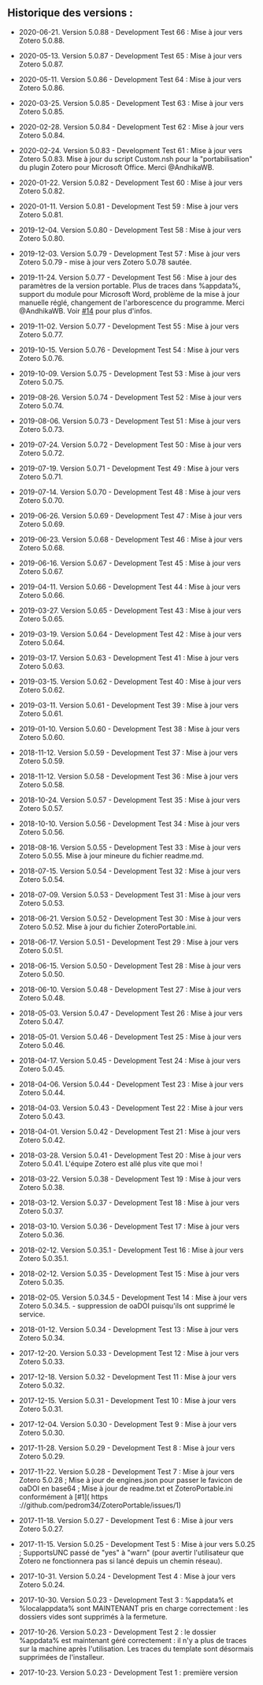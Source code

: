 Historique des versions  :
----
- 2020-06-21. Version 5.0.88 - Development Test 66 : Mise à jour vers Zotero 5.0.88.
  
- 2020-05-13. Version 5.0.87 - Development Test 65 : Mise à jour vers Zotero 5.0.87.
  
- 2020-05-11. Version 5.0.86 - Development Test 64 : Mise à jour vers Zotero 5.0.86.
  
- 2020-03-25. Version 5.0.85 - Development Test 63 : Mise à jour vers Zotero 5.0.85.
  
- 2020-02-28. Version 5.0.84 - Development Test 62 : Mise à jour vers Zotero 5.0.84.
  
- 2020-02-24. Version 5.0.83 - Development Test 61 : Mise à jour vers Zotero 5.0.83. Mise à jour du script Custom.nsh pour la "portabilisation" du plugin Zotero pour Microsoft Office. Merci @AndhikaWB.
  
- 2020-01-22. Version 5.0.82 - Development Test 60 : Mise à jour vers Zotero 5.0.82.
  
- 2020-01-11. Version 5.0.81 - Development Test 59 : Mise à jour vers Zotero 5.0.81.
  
- 2019-12-04. Version 5.0.80 - Development Test 58 : Mise à jour vers Zotero 5.0.80.
  
- 2019-12-03. Version 5.0.79 - Development Test 57 : Mise à jour vers Zotero 5.0.79 - mise à jour vers Zotero 5.0.78 sautée.
  
- 2019-11-24. Version 5.0.77 - Development Test 56 : Mise à jour des paramètres de la version portable. Plus de traces dans %appdata%, support du module pour Microsoft Word, problème de la mise à jour manuelle réglé, changement de l'arborescence du programme. Merci @AndhikaWB. Voir [#14]( https://github.com/pedrom34/ZoteroPortable/issues/14) pour plus d'infos.
  
- 2019-11-02. Version 5.0.77 - Development Test 55 : Mise à jour vers Zotero 5.0.77.
  
- 2019-10-15. Version 5.0.76 - Development Test 54 : Mise à jour vers Zotero 5.0.76.
  
- 2019-10-09. Version 5.0.75 - Development Test 53 : Mise à jour vers Zotero 5.0.75.
  
- 2019-08-26. Version 5.0.74 - Development Test 52 : Mise à jour vers Zotero 5.0.74.
  
- 2019-08-06. Version 5.0.73 - Development Test 51 : Mise à jour vers Zotero 5.0.73.
  
- 2019-07-24. Version 5.0.72 - Development Test 50 : Mise à jour vers Zotero 5.0.72.
  
- 2019-07-19. Version 5.0.71 - Development Test 49 : Mise à jour vers Zotero 5.0.71.
  
- 2019-07-14. Version 5.0.70 - Development Test 48 : Mise à jour vers Zotero 5.0.70.
  
- 2019-06-26. Version 5.0.69 - Development Test 47 : Mise à jour vers Zotero 5.0.69.
  
- 2019-06-23. Version 5.0.68 - Development Test 46 : Mise à jour vers Zotero 5.0.68.
  
- 2019-06-16. Version 5.0.67 - Development Test 45 : Mise à jour vers Zotero 5.0.67.
  
- 2019-04-11. Version 5.0.66 - Development Test 44 : Mise à jour vers Zotero 5.0.66.
  
- 2019-03-27. Version 5.0.65 - Development Test 43 : Mise à jour vers Zotero 5.0.65.
  
- 2019-03-19. Version 5.0.64 - Development Test 42 : Mise à jour vers Zotero 5.0.64.
  
- 2019-03-17. Version 5.0.63 - Development Test 41 : Mise à jour vers Zotero 5.0.63.
  
- 2019-03-15. Version 5.0.62 - Development Test 40 : Mise à jour vers Zotero 5.0.62.
  
- 2019-03-11. Version 5.0.61 - Development Test 39 : Mise à jour vers Zotero 5.0.61.
  
- 2019-01-10. Version 5.0.60 - Development Test 38 : Mise à jour vers Zotero 5.0.60.
  
- 2018-11-12. Version 5.0.59 - Development Test 37 : Mise à jour vers Zotero 5.0.59.
  
- 2018-11-12. Version 5.0.58 - Development Test 36 : Mise à jour vers Zotero 5.0.58.
  
- 2018-10-24. Version 5.0.57 - Development Test 35 : Mise à jour vers Zotero 5.0.57.
  
- 2018-10-10. Version 5.0.56 - Development Test 34 : Mise à jour vers Zotero 5.0.56.
  
- 2018-08-16. Version 5.0.55 - Development Test 33 : Mise à jour vers Zotero 5.0.55. Mise à jour mineure du fichier readme.md.  
  
- 2018-07-15. Version 5.0.54 - Development Test 32 : Mise à jour vers Zotero 5.0.54.  
  
- 2018-07-09. Version 5.0.53 - Development Test 31 : Mise à jour vers Zotero 5.0.53.  

- 2018-06-21. Version 5.0.52 - Development Test 30 : Mise à jour vers Zotero 5.0.52. Mise à jour du fichier ZoteroPortable.ini.  
  
- 2018-06-17. Version 5.0.51 - Development Test 29 : Mise à jour vers Zotero 5.0.51.  
  
- 2018-06-15. Version 5.0.50 - Development Test 28 : Mise à jour vers Zotero 5.0.50.  
  
- 2018-06-10. Version 5.0.48 - Development Test 27 : Mise à jour vers Zotero 5.0.48.  
  
- 2018-05-03. Version 5.0.47 - Development Test 26 : Mise à jour vers Zotero 5.0.47.  
  
- 2018-05-01. Version 5.0.46 - Development Test 25 : Mise à jour vers Zotero 5.0.46.  
  
- 2018-04-17. Version 5.0.45 - Development Test 24 : Mise à jour vers Zotero 5.0.45.  
  
- 2018-04-06. Version 5.0.44 - Development Test 23 : Mise à jour vers Zotero 5.0.44.  
  
- 2018-04-03. Version 5.0.43 - Development Test 22 : Mise à jour vers Zotero 5.0.43.  
  
- 2018-04-01. Version 5.0.42 - Development Test 21 : Mise à jour vers Zotero 5.0.42.  
  
- 2018-03-28. Version 5.0.41 - Development Test 20 : Mise à jour vers Zotero 5.0.41. L'équipe Zotero est allé plus vite que moi !  
  
- 2018-03-22. Version 5.0.38 - Development Test 19 : Mise à jour vers Zotero 5.0.38.  
  
- 2018-03-12. Version 5.0.37 - Development Test 18 : Mise à jour vers Zotero 5.0.37.  
  
- 2018-03-10. Version 5.0.36 - Development Test 17 : Mise à jour vers Zotero 5.0.36.  
  
- 2018-02-12. Version 5.0.35.1 - Development Test 16 : Mise à jour vers Zotero 5.0.35.1.  
  
- 2018-02-12. Version 5.0.35 - Development Test 15 : Mise à jour vers Zotero 5.0.35.  
  
- 2018-02-05. Version 5.0.34.5 - Development Test 14 : Mise à jour vers Zotero 5.0.34.5. - suppression de oaDOI puisqu'ils ont supprimé le service.  
  
- 2018-01-12. Version 5.0.34 - Development Test 13 : Mise à jour vers Zotero 5.0.34.  
  
- 2017-12-20. Version 5.0.33 - Development Test 12 : Mise à jour vers Zotero 5.0.33.  
  
- 2017-12-18. Version 5.0.32 - Development Test 11 : Mise à jour vers Zotero 5.0.32.  
  
- 2017-12-15. Version 5.0.31 - Development Test 10 : Mise à jour vers Zotero 5.0.31.  
  
- 2017-12-04. Version 5.0.30 - Development Test 9 : Mise à jour vers Zotero 5.0.30.  
  
- 2017-11-28. Version 5.0.29 - Development Test 8 : Mise à jour vers Zotero 5.0.29.  
  
- 2017-11-22. Version 5.0.28 - Development Test 7 : Mise à jour vers Zotero 5.0.28 ; Mise à jour de engines.json pour passer le favicon de oaDOI en base64 ; Mise à jour de readme.txt et ZoteroPortable.ini conformément à [#1]( https ://github.com/pedrom34/ZoteroPortable/issues/1)  
  
- 2017-11-18. Version 5.0.27 - Development Test 6 : Mise à jour vers Zotero 5.0.27.  
  
- 2017-11-15. Version 5.0.25 - Development Test 5 : Mise à jour vers 5.0.25 ; SupportsUNC passé de "yes" à "warn" (pour avertir l'utilisateur que Zotero ne fonctionnera pas si lancé depuis un chemin réseau).  
  
- 2017-10-31. Version 5.0.24 - Development Test 4 : Mise à jour vers Zotero 5.0.24.  
  
- 2017-10-30. Version 5.0.23 - Development Test 3 : %appdata% et %localappdata% sont MAINTENANT pris en charge correctement  : les dossiers vides sont supprimés à la fermeture.  
  
- 2017-10-26. Version 5.0.23 - Development Test 2 : le dossier %appdata% est maintenant géré correctement  : il n'y a plus de traces sur la machine après l'utilisation. Les traces du template sont désormais supprimées de l'installeur.  
  
- 2017-10-23. Version 5.0.23 - Development Test 1 : première version

